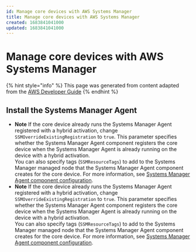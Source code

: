 ```yaml
---
id: Manage core devices with AWS Systems Manager
title: Manage core devices with AWS Systems Manager
created: 1683841041000
updated: 1683841041000
---
```

# Manage core devices with AWS Systems Manager

{% hint style="info" %}
This page was generated from content adapted from the [AWS Developer Guide](https://github.com/awsdocs/aws-iot-greengrass-v2-developer-guide.git)
{% endhint %}

## Install the Systems Manager Agent

- **Note**  <a name="deploy-ssm-agent-component-configuration-options"></a>
If the core device already runs the Systems Manager Agent registered with a hybrid activation, change `SSMOverrideExistingRegistration` to `true`\. This parameter specifies whether the Systems Manager Agent component registers the core device when the Systems Manager Agent is already running on the device with a hybrid activation\.  
You can also specify tags \(`SSMResourceTags`\) to add to the Systems Manager managed node that the Systems Manager Agent component creates for the core device\. For more information, see [Systems Manager Agent component configuration](systems-manager-agent-component.md#systems-manager-agent-component-configuration)\.
- **Note**  <a name="deploy-ssm-agent-component-configuration-options"></a>
If the core device already runs the Systems Manager Agent registered with a hybrid activation, change `SSMOverrideExistingRegistration` to `true`\. This parameter specifies whether the Systems Manager Agent component registers the core device when the Systems Manager Agent is already running on the device with a hybrid activation\.  
You can also specify tags \(`SSMResourceTags`\) to add to the Systems Manager managed node that the Systems Manager Agent component creates for the core device\. For more information, see [Systems Manager Agent component configuration](systems-manager-agent-component.md#systems-manager-agent-component-configuration)\.

